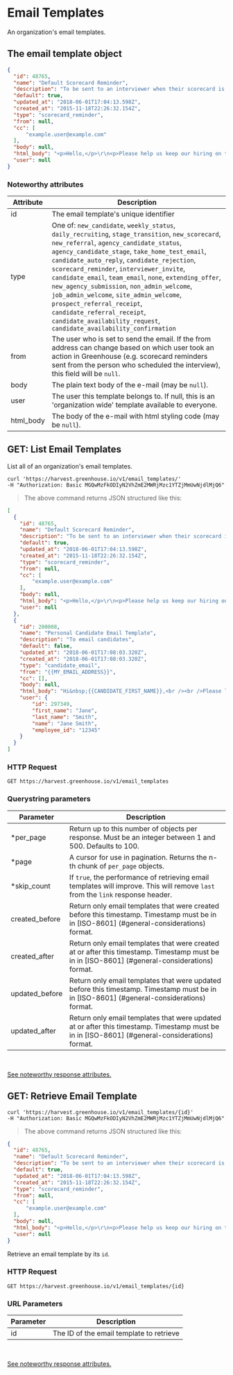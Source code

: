 # Email Templates

An organization's email templates.

## The email template object

```json
{
  "id": 48765,
  "name": "Default Scorecard Reminder",
  "description": "To be sent to an interviewer when their scorecard is due.",
  "default": true,
  "updated_at": "2018-06-01T17:04:13.598Z",
  "created_at": "2015-11-18T22:26:32.154Z",
  "type": "scorecard_reminder",
  "from": null,
  "cc": [
      "example.user@example.com"
  ],
  "body": null,
  "html_body": "<p>Hello,</p>\r\n<p>Please help us keep our hiring on track!</p>\r\n<p>Send in your feedback now for the interview you conducted earlier today with {{CANDIDATE_NAME}}.</p>\r\n<p>It's easy - just visit the following link to fill out your scorecard online: {{SCORECARD_LINK}}</p>\r\n<p>Thanks,<br /> {{ORGANIZER_NAME}}</p>",
  "user": null
}
```

### Noteworthy attributes

| Attribute | Description |
|-----------|-------------|
| id | The email template's unique identifier |
| type | One of: `new_candidate`, `weekly_status`, `daily_recruiting`, `stage_transition`, `new_scorecard`, `new_referral`, `agency_candidate_status`, `agency_candidate_stage`, `take_home_test_email`, `candidate_auto_reply`, `candidate_rejection`, `scorecard_reminder`, `interviewer_invite`, `candidate_email`, `team_email`, `none`, `extending_offer`, `new_agency_submission`, `non_admin_welcome`, `job_admin_welcome`, `site_admin_welcome`, `prospect_referral_receipt`, `candidate_referral_receipt`, `candidate_availability_request`, `candidate_availability_confirmation`
| from | The user who is set to send the email. If the from address can change based on which user took an action in Greenhouse (e.g. scorecard reminders sent from the person who scheduled the interview), this field will be `null`.
| body | The plain text body of the e-mail (may be `null`).
| user |  The user this template belongs to. If null, this is an 'organization wide' template available to everyone.
| html_body | The body of the e-mail with html styling code (may be `null`).

## GET: List Email Templates

List all of an organization's email templates.

```shell
curl 'https://harvest.greenhouse.io/v1/email_templates/' 
-H "Authorization: Basic MGQwMzFkODIyN2VhZmE2MWRjMzc1YTZjMmUwNjdlMjQ6"
```

> The above command returns JSON structured like this:

```json
[
  {
    "id": 48765,
    "name": "Default Scorecard Reminder",
    "description": "To be sent to an interviewer when their scorecard is due.",
    "default": true,
    "updated_at": "2018-06-01T17:04:13.598Z",
    "created_at": "2015-11-18T22:26:32.154Z",
    "type": "scorecard_reminder",
    "from": null,
    "cc": [
        "example.user@example.com"
    ],
    "body": null,
    "html_body": "<p>Hello,</p>\r\n<p>Please help us keep our hiring on track!</p>\r\n<p>Send in your feedback now for the interview you conducted earlier today with {{CANDIDATE_NAME}}.</p>\r\n<p>It's easy - just visit the following link to fill out your scorecard online: {{SCORECARD_LINK}}</p>\r\n<p>Thanks,<br /> {{ORGANIZER_NAME}}</p>",
    "user": null
  },
  {
    "id": 200008,
    "name": "Personal Candidate Email Template",
    "description": "To email candidates",
    "default": false,
    "updated_at": "2018-06-01T17:08:03.320Z",
    "created_at": "2018-06-01T17:08:03.320Z",
    "type": "candidate_email",
    "from": "{{MY_EMAIL_ADDRESS}}",
    "cc": [],
    "body": null,
    "html_body": "Hi&nbsp;{{CANDIDATE_FIRST_NAME}},<br /><br />Please let me know if you're still interested in&nbsp;{{JOB_NAME}}.<br /><br />Thank you!<br /><br />{{MY_SIGNATURE}}",
    "user": {
        "id": 297349,
        "first_name": "Jane",
        "last_name": "Smith",
        "name": "Jane Smith",
        "employee_id": "12345"
    }
  }
]
```

### HTTP Request

`GET https://harvest.greenhouse.io/v1/email_templates`

### Querystring parameters

| Parameter | Description |
|-----------|-------------|
| *per_page | Return up to this number of objects per response. Must be an integer between 1 and 500. Defaults to 100.
| *page | A cursor for use in pagination.  Returns the n-th chunk of `per_page` objects.
| *skip_count | If `true`, the performance of retrieving email templates will improve. This will remove `last` from the `link` response header.
| created_before | Return only email templates that were created before this timestamp. Timestamp must be in in [ISO-8601] (#general-considerations) format.
| created_after | Return only email templates that were created at or after this timestamp. Timestamp must be in in [ISO-8601] (#general-considerations) format.
| updated_before | Return only email templates that were updated before this timestamp. Timestamp must be in in [ISO-8601] (#general-considerations) format.
| updated_after | Return only email templates that were updated at or after this timestamp. Timestamp must be in in [ISO-8601] (#general-considerations) format.

<br>

[See noteworthy response attributes.](#the-email-template-object)

## GET: Retrieve Email Template

```shell
curl 'https://harvest.greenhouse.io/v1/email_templates/{id}' 
-H "Authorization: Basic MGQwMzFkODIyN2VhZmE2MWRjMzc1YTZjMmUwNjdlMjQ6"
```

> The above command returns JSON structured like this:

```json
{
  "id": 48765,
  "name": "Default Scorecard Reminder",
  "description": "To be sent to an interviewer when their scorecard is due.",
  "default": true,
  "updated_at": "2018-06-01T17:04:13.598Z",
  "created_at": "2015-11-18T22:26:32.154Z",
  "type": "scorecard_reminder",
  "from": null,
  "cc": [
      "example.user@example.com"
  ],
  "body": null,
  "html_body": "<p>Hello,</p>\r\n<p>Please help us keep our hiring on track!</p>\r\n<p>Send in your feedback now for the interview you conducted earlier today with {{CANDIDATE_NAME}}.</p>\r\n<p>It's easy - just visit the following link to fill out your scorecard online: {{SCORECARD_LINK}}</p>\r\n<p>Thanks,<br /> {{ORGANIZER_NAME}}</p>",
  "user": null
}
```

Retrieve an email template by its `id`.

### HTTP Request

`GET https://harvest.greenhouse.io/v1/email_templates/{id}`

### URL Parameters

Parameter | Description
--------- | -----------
id | The ID of the email template to retrieve

<br>

[See noteworthy response attributes.](#the-email-template-object)